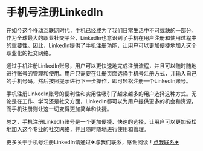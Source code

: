 # 手机号注册LinkedIn

在如今这个移动互联网时代，手机已经成为了我们日常生活中不可或缺的一部分。作为全球最大的职业社交平台，LinkedIn也意识到了手机在用户注册和使用过程中的重要性。因此，LinkedIn提供了手机注册功能，让用户可以更加便捷地加入这个职业化的社交网络。

通过手机注册LinkedIn账号，用户可以更快速地完成注册流程，并且可以随时随地进行账号的管理和使用。用户只需要在注册页面选择手机号注册方式，并输入自己的手机号码，然后按照提示进行下一步操作，即可轻松注册一个LinkedIn账号。

手机注册LinkedIn账号的便利性和实用性吸引了越来越多的用户选择这种方式。无论是在工作、学习还是社交方面，LinkedIn都可以为用户提供更多的机会和资源，而手机注册则让这一切变得更加简单和快捷。

总之，手机注册LinkedIn账号是一个更加便捷、快速的选择，让用户可以更加轻松地加入这个专业的社交网络，并且随时随地进行使用和管理。

更多关于手机号注册LinkedIn请通过✈与我们联系，感谢阅读！[点我联系✈](https://m.G208.com)